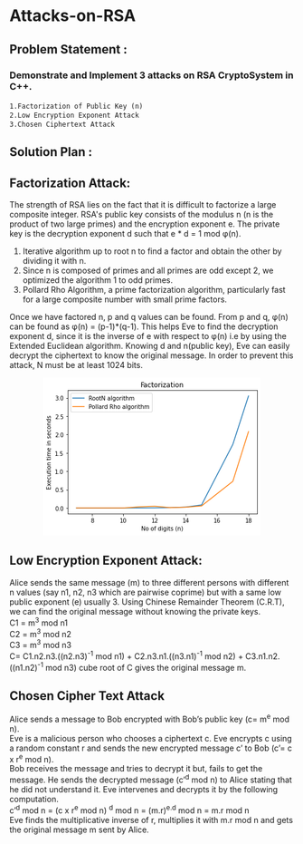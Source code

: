 # Attacks-on-RSA

## Problem Statement : 
### Demonstrate and Implement 3 attacks on RSA CryptoSystem in C++. 
 	1.Factorization of Public Key (n) 
 	2.Low Encryption Exponent Attack 
 	3.Chosen Ciphertext Attack

## Solution Plan : 

## Factorization Attack:
The strength of RSA lies on the fact that it is difficult to factorize a large composite integer. RSA's public key consists of the modulus n (n is the product of two large primes) and the encryption exponent e. The private key is the decryption exponent d such that e * d = 1 mod φ(n).<br>
1. Iterative algorithm up to root n to find a factor and obtain the other by dividing it with n.<br>
2. Since n is composed of primes and all primes are odd except 2, we optimized the algorithm 1 to odd primes.<br>
3. Pollard Rho Algorithm, a prime factorization algorithm, particularly fast for a large composite number with small prime factors.<br>

Once we have factored n, p and q values can be found. From p and q,  φ(n) can be found as  φ(n) = (p-1)*(q-1).
This helps Eve to find the decryption exponent d, since it is the inverse of e with respect to φ(n) i.e by using the Extended Euclidean algorithm. Knowing d and n(public key), Eve can easily decrypt the ciphertext to know the original message.
In order to prevent this attack, N must be at least 1024 bits.
		
<p align="center">
  <img src="https://github.com/Akhi-99/Attacks-on-RSA/blob/master/Fact.png">
</p>

	
## Low Encryption Exponent Attack:

Alice sends the same message (m) to three different persons with different n values (say n1, n2, n3 which are pairwise coprime) but with a same low public exponent (e) usually 3. Using Chinese Remainder Theorem (C.R.T), we can find the original message without knowing the private keys. <br>
C1 = m<sup>3</sup> mod n1 <br>
C2 = m<sup>3</sup> mod n2 <br>
C3 = m<sup>3</sup> mod n3 <br>
C= C1.n2.n3.((n2.n3)<sup>-1</sup> mod n1) + C2.n3.n1.((n3.n1)<sup>-1</sup> mod n2) + C3.n1.n2.((n1.n2)<sup>-1</sup> mod n3)
cube root of C gives the original message m.



## Chosen Cipher Text Attack

Alice sends a message to Bob encrypted with Bob’s public key (c= m<sup>e</sup> mod n).<br>
Eve is a malicious person who chooses a ciphertext c. Eve encrypts c using a random constant r and sends the new encrypted message c’ to Bob (c’= c x r<sup>e</sup> mod n).<br>
Bob receives the message and tries to decrypt it but, fails to get the message. He sends the decrypted message (c’<sup>d</sup> mod n) to Alice stating that he did not understand it. Eve intervenes and decrypts it by the following computation.<br>
c’<sup>d</sup> mod n = (c x r<sup>e</sup> mod n) <sup>d</sup> mod n = (m.r)<sup>e.d</sup> mod n = m.r mod n <br>
Eve finds the multiplicative inverse of r, multiplies it with m.r mod n and gets the original message m sent by Alice.






